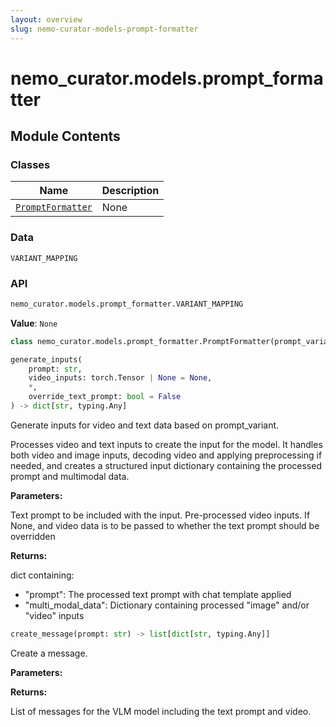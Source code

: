 ```yaml
---
layout: overview
slug: nemo-curator-models-prompt-formatter
---
```


# nemo_curator.models.prompt_formatter



## Module Contents

### Classes

| Name | Description |
|------|-------------|
| [`PromptFormatter`](#nemo_curatormodelsprompt_formatterpromptformatter) | None |

### Data

`VARIANT_MAPPING`

### API

```python
nemo_curator.models.prompt_formatter.VARIANT_MAPPING
```

**Value**: `None`


```python
class nemo_curator.models.prompt_formatter.PromptFormatter(prompt_variant: str)
```

```python
generate_inputs(
    prompt: str,
    video_inputs: torch.Tensor | None = None,
    *,
    override_text_prompt: bool = False
) -> dict[str, typing.Any]
```

Generate inputs for video and text data based on prompt_variant.

Processes video and text inputs to create the input for the model. It handles both video and
image inputs, decoding video and applying preprocessing if needed, and creates a structured
input dictionary containing the processed prompt and multimodal data.

**Parameters:**

<ParamField path="prompt" type="str">
  Text prompt to be included with the input.
</ParamField>

<ParamField path="video_inputs" type="torch.Tensor | None">
  Pre-processed video inputs. If None, and video data is to be passed to
</ParamField>

<ParamField path="override_text_prompt" type="bool" default="False">
  whether the text prompt should be overridden
</ParamField>

**Returns:**

dict containing:
- "prompt": The processed text prompt with chat template applied
- "multi_modal_data": Dictionary containing processed "image" and/or "video" inputs


```python
create_message(prompt: str) -> list[dict[str, typing.Any]]
```

Create a message.

**Parameters:**

**Returns:**

List of messages for the VLM model including the text prompt and video.

